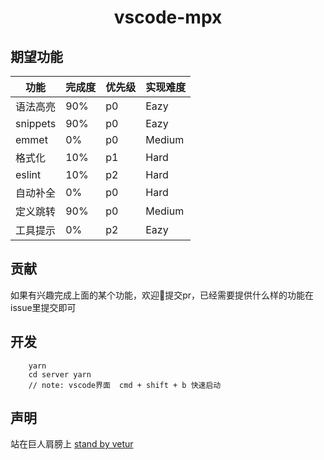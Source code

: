 <p>
  <h1 align="center">vscode-mpx</h1>
</p>

## 期望功能

  功能 | 完成度 | 优先级 | 实现难度
  -- | --- | --- | --
  语法高亮 | 90% | p0 | Eazy
  snippets | 90% | p0 | Eazy
  emmet | 0% | p0 | Medium
  格式化 | 10% | p1 | Hard
  eslint | 10% | p2 | Hard
  自动补全 | 0% | p0 | Hard
  定义跳转 | 90% | p0 | Medium
  工具提示 | 0% | p2 | Eazy

## 贡献
如果有兴趣完成上面的某个功能，欢迎👏提交pr，已经需要提供什么样的功能在issue里提交即可

## 开发

```shell
    yarn
    cd server yarn
    // note: vscode界面  cmd + shift + b 快速启动
```

## 声明

站在巨人肩膀上
[stand by vetur](https://github.com/vuejs/vetur)
